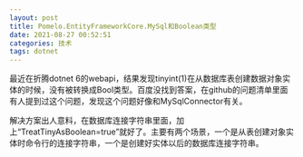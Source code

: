 ```yaml
---
layout: post
title: Pomelo.EntityFrameworkCore.MySql和Boolean类型
date: 2021-08-27 00:52:51 
categories: 技术
tags: dotnet
---
```


最近在折腾dotnet 6的webapi，结果发现tinyint(1)在从数据库表创建数据对象实体的时候，没有被转换成Bool类型。百度没找到答案，在github的问题清单里面有人提到过这个问题，发现这个问题好像和MySqlConnector有关。

解决方案出人意料，在数据库连接字符串里面，加上“TreatTinyAsBoolean=true”就好了。主要有两个场景，一个是从表创建对象实体时命令行的连接字符串，一个是创建好实体以后的数据库连接字符串。
